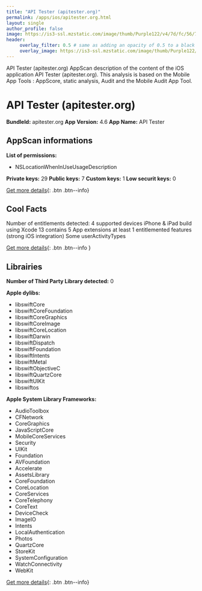 ```yaml
---
title: "API Tester (apitester.org)"
permalink: /apps/ios/apitester.org.html
layout: single
author_profile: false
image: https://is3-ssl.mzstatic.com/image/thumb/Purple122/v4/7d/fc/56/7dfc5618-2e94-0c9b-c3ee-acd618bd1f55/AppIcon-0-0-1x_U007emarketing-0-0-0-7-0-0-sRGB-0-0-0-GLES2_U002c0-512MB-85-220-0-0.png/512x512bb.jpg
header: 
     overlay_filter: 0.5 # same as adding an opacity of 0.5 to a black background
     overlay_image: https://is3-ssl.mzstatic.com/image/thumb/Purple122/v4/7d/fc/56/7dfc5618-2e94-0c9b-c3ee-acd618bd1f55/AppIcon-0-0-1x_U007emarketing-0-0-0-7-0-0-sRGB-0-0-0-GLES2_U002c0-512MB-85-220-0-0.png/512x512bb.jpg
---
```

API Tester (apitester.org) AppScan description of the content of the iOS application API Tester (apitester.org). This analysis is based on the Mobile App Tools : AppScore, static analysis, Audit and the Mobile Audit App Tool.

# API Tester (apitester.org)

**BundleId:** apitester.org
**App Version:** 4.6
**App Name:** API Tester


## AppScan informations 

**List of permissions:** 
- NSLocationWhenInUseUsageDescription
  
  
**Private keys:** 29
**Public keys:** 7
**Custom keys:** 1
**Low securit keys:** 0
  
[Get more details](/pricing.html){: .btn .btn--info}

## Cool Facts

Number of entitlements detected: 4
supported devices iPhone & iPad
build using Xcode 13
contains 5 App extensions
at least 1 entitlemented features (strong iOS integration)
Some userActivityTypes
  
[Get more details](/pricing.html){: .btn .btn--info }

## Librairies 
**Number of Third Party Library detected:** 0


**Apple dylibs:**
- libswiftCore
- libswiftCoreFoundation
- libswiftCoreGraphics
- libswiftCoreImage
- libswiftCoreLocation
- libswiftDarwin
- libswiftDispatch
- libswiftFoundation
- libswiftIntents
- libswiftMetal
- libswiftObjectiveC
- libswiftQuartzCore
- libswiftUIKit
- libswiftos


**Apple System Library Frameworks:**
- AudioToolbox
- CFNetwork
- CoreGraphics
- JavaScriptCore
- MobileCoreServices
- Security
- UIKit
- Foundation
- AVFoundation
- Accelerate
- AssetsLibrary
- CoreFoundation
- CoreLocation
- CoreServices
- CoreTelephony
- CoreText
- DeviceCheck
- ImageIO
- Intents
- LocalAuthentication
- Photos
- QuartzCore
- StoreKit
- SystemConfiguration
- WatchConnectivity
- WebKit


  
[Get more details](/pricing.html){: .btn .btn--info}

